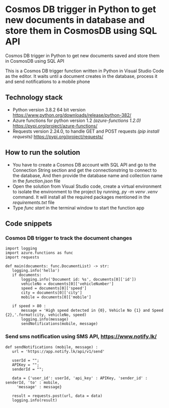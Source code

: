 # Cosmos DB trigger in Python to get new documents in database and store them in CosmosDB using SQL API

Cosmos DB trigger in Python to get new documents saved and store them in CosmosDB using SQL API

This is a Cosmos DB trigger function written in Python in Visual Studio Code as the editor. It waits until a document creates in the database, process it and send notifications to a mobile phone

## Technology stack  
* Python version 3.8.2 64 bit version https://www.python.org/downloads/release/python-382/
* Azure functions for python version 1.2 *(azure-functions 1.2.0)* https://pypi.org/project/azure-functions/
* Requests version 2.24.0, to handle GET and POST requests *(pip install requests)* https://pypi.org/project/requests/

## How to run the solution
 * You have to create a Cosmos DB account with SQL API and go to the Connection String section and get the connectionstring to connect to the database, And then provide the database name and collection name in the *function.json* file 
 * Open the solution from Visual Studio code, create a virtual environment to isolate the environment to the project by running, *py -m venv .venv* command. It will install all the required packages mentioned in the *requirements.txt* file
 * Type *func start* in the terminal window to start the function app

 ## Code snippets
 
 ### Cosmos DB trigger to track the document changes
 ```
 import logging
import azure.functions as func
import requests

def main(documents: func.DocumentList) -> str:
    logging.info('hello')
    if documents:
        logging.info('Document id: %s', documents[0]['id'])
        vehicleNo = documents[0]['vehicleNumber']
        speed = documents[0]['speed']
        city = documents[0]['city']
        mobile = documents[0]['mobile']

    if speed > 80 :
        message = 'High speed detected in {0}, Vehicle No {1} and Speed {2},'.format(city, vehicleNo, speed)
        logging.info(message)
        sendNotifications(mobile, message)
 ```
 
 ### Send sms notification using SMS API, https://www.notify.lk/
 ```
 def sendNotifications (mobile, message) :
    url = 'https://app.notify.lk/api/v1/send'
    
    userId = "";
    APIKey = "";
    senderId = "";
    
    data = {'user_id': userId, 'api_key' : APIKey, 'sender_id' : senderId, 'to' : mobile, 
      'message' : message} 

    result = requests.post(url, data = data)
    logging.info(result)
 ```
